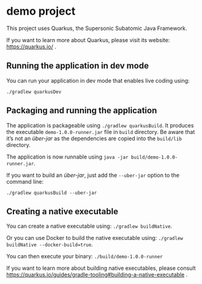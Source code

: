 # demo project

This project uses Quarkus, the Supersonic Subatomic Java Framework.

If you want to learn more about Quarkus, please visit its website: https://quarkus.io/ .

## Running the application in dev mode

You can run your application in dev mode that enables live coding using:
```
./gradlew quarkusDev
```

## Packaging and running the application

The application is packageable using `./gradlew quarkusBuild`.
It produces the executable `demo-1.0.0-runner.jar` file in `build` directory.
Be aware that it’s not an _über-jar_ as the dependencies are copied into the `build/lib` directory.

The application is now runnable using `java -jar build/demo-1.0.0-runner.jar`.

If you want to build an _über-jar_, just add the `--uber-jar` option to the command line:
```
./gradlew quarkusBuild --uber-jar
```

## Creating a native executable

You can create a native executable using: `./gradlew buildNative`.

Or you can use Docker to build the native executable using: `./gradlew buildNative --docker-build=true`.

You can then execute your binary: `./build/demo-1.0.0-runner`

If you want to learn more about building native executables, please consult https://quarkus.io/guides/gradle-tooling#building-a-native-executable .